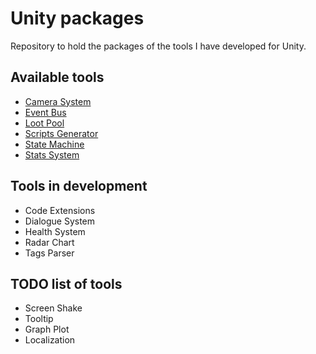 # Unity packages
Repository to hold the packages of the tools I have developed for Unity.  

## Available tools
* [Camera System](Assets/CameraSystem/README.md)
* [Event Bus](Assets/EventBus/README.md)
* [Loot Pool](Assets/LootPool/README.md)
* [Scripts Generator](Assets/ScriptGenerator/README.md)
* [State Machine](Assets/StateMachine/README.md)
* [Stats System](Assets/StatsSystem/README.md)

## Tools in development
* Code Extensions
* Dialogue System
* Health System
* Radar Chart
* Tags Parser

## TODO list of tools
* Screen Shake
* Tooltip
* Graph Plot
* Localization
